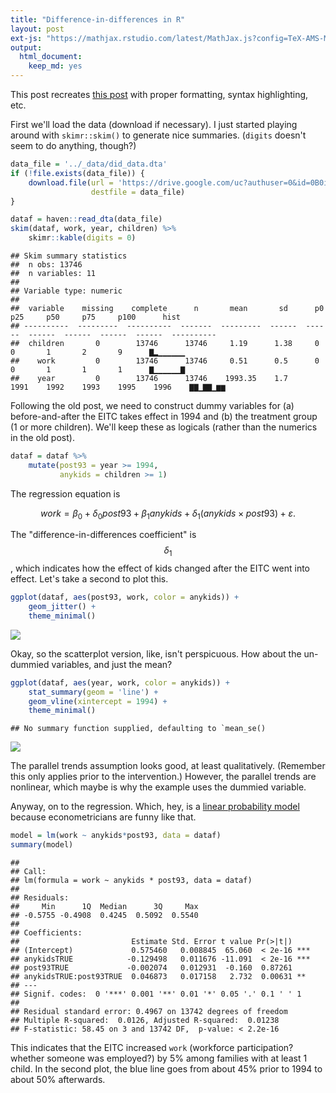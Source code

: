 ```yaml
---
title: "Difference-in-differences in R"
layout: post
ext-js: "https://mathjax.rstudio.com/latest/MathJax.js?config=TeX-AMS-MML_HTMLorMML"
output: 
  html_document: 
    keep_md: yes
---
```


This post recreates [this post](https://the-tarzan.com/2011/06/20/differences-in-differences-estimation-in-r-and-stata/) with proper formatting, syntax highlighting, etc. 



First we'll load the data (download if necessary).  I just started playing around with `skimr::skim()` to generate nice summaries.  (`digits` doesn't seem to do anything, though?)


```r
data_file = '../_data/did_data.dta'
if (!file.exists(data_file)) {
    download.file(url = 'https://drive.google.com/uc?authuser=0&id=0B0iAUHM7ljQ1cUZvRWxjUmpfVXM&export=download', 
                  destfile = data_file)
}

dataf = haven::read_dta(data_file)
skim(dataf, work, year, children) %>% 
    skimr::kable(digits = 0)
```

```
## Skim summary statistics  
##  n obs: 13746    
##  n variables: 11    
## 
## Variable type: numeric
## 
##  variable    missing    complete      n       mean       sd      p0     p25     p50     p75     p100      hist   
## ----------  ---------  ----------  -------  ---------  ------  ------  ------  ------  ------  ------  ----------
##  children       0        13746      13746     1.19      1.38     0       0       1       2       9      ▇▂▁▁▁▁▁▁ 
##    work         0        13746      13746     0.51      0.5      0       0       1       1       1      ▇▁▁▁▁▁▁▇ 
##    year         0        13746      13746    1993.35    1.7     1991    1992    1993    1995    1996    ▇▇▁▇▇▁▆▆
```

Following the old post, we need to construct dummy variables for (a) before-and-after the EITC takes effect in 1994 and (b) the treatment group (1 or more children).  We'll keep these as logicals (rather than the numerics in the old post).  


```r
dataf = dataf %>%
    mutate(post93 = year >= 1994, 
           anykids = children >= 1)
```

The regression equation is 

$$ work = \beta_0 + \delta_0 post93 + \beta_1 anykids + \delta_1 (anykids \times post93) + \varepsilon. $$

The "difference-in-differences coefficient" is $$\delta_1$$, which indicates how the effect of kids changed after the EITC went into effect. Let's take a second to plot this.  


```r
ggplot(dataf, aes(post93, work, color = anykids)) +
    geom_jitter() +
    theme_minimal()
```

![]({{site_url}}/img/blog_images/did_files/figure-html/plot-1.png)<!-- -->

Okay, so the scatterplot version, like, isn't perspicuous.  How about the un-dummied variables, and just the mean?  


```r
ggplot(dataf, aes(year, work, color = anykids)) +
    stat_summary(geom = 'line') +
    geom_vline(xintercept = 1994) +
    theme_minimal()
```

```
## No summary function supplied, defaulting to `mean_se()
```

![]({{site_url}}/img/blog_images/did_files/figure-html/plot2-1.png)<!-- -->

The parallel trends assumption looks good, at least qualitatively.  (Remember this only applies prior to the intervention.)  However, the parallel trends are nonlinear, which maybe is why the example uses the dummied variable.  

Anyway, on to the regression.  Which, hey, is a [linear probability model](https://en.wikipedia.org/wiki/Linear_probability_model) because econometricians are funny like that.  


```r
model = lm(work ~ anykids*post93, data = dataf)
summary(model)
```

```
## 
## Call:
## lm(formula = work ~ anykids * post93, data = dataf)
## 
## Residuals:
##     Min      1Q  Median      3Q     Max 
## -0.5755 -0.4908  0.4245  0.5092  0.5540 
## 
## Coefficients:
##                         Estimate Std. Error t value Pr(>|t|)    
## (Intercept)             0.575460   0.008845  65.060  < 2e-16 ***
## anykidsTRUE            -0.129498   0.011676 -11.091  < 2e-16 ***
## post93TRUE             -0.002074   0.012931  -0.160  0.87261    
## anykidsTRUE:post93TRUE  0.046873   0.017158   2.732  0.00631 ** 
## ---
## Signif. codes:  0 '***' 0.001 '**' 0.01 '*' 0.05 '.' 0.1 ' ' 1
## 
## Residual standard error: 0.4967 on 13742 degrees of freedom
## Multiple R-squared:  0.0126,	Adjusted R-squared:  0.01238 
## F-statistic: 58.45 on 3 and 13742 DF,  p-value: < 2.2e-16
```

This indicates that the EITC increased `work` (workforce participation? whether someone was employed?) by 5% among families with at least 1 child.  In the second plot, the blue line goes from about 45% prior to 1994 to about 50% afterwards.  
